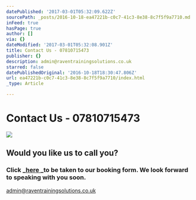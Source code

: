 ```yaml
---
datePublished: '2017-03-01T05:32:09.622Z'
sourcePath: _posts/2016-10-18-ea47221b-c0c7-41c3-8e38-8c7f5f9a7710.md
inFeed: true
hasPage: true
author: []
via: {}
dateModified: '2017-03-01T05:32:08.901Z'
title: Contact Us - 07810715473
publisher: {}
description: admin@raventrainingsolutions.co.uk
starred: false
datePublishedOriginal: '2016-10-18T18:30:47.806Z'
url: ea47221b-c0c7-41c3-8e38-8c7f5f9a7710/index.html
_type: Article

---
```

# Contact Us - 07810715473
![](https://the-grid-user-content.s3-us-west-2.amazonaws.com/df374f39-16cc-411d-a659-5a9e72d2e63e.jpg)

## Would you like us to call you?

### Click _[here ][0]_to be taken to our booking form. We look forward to speaking with you soon.

[admin@raventrainingsolutions.co.uk][1]

[0]: https://marketingjuice.agilecrm.com/pagebuilder/5725485073956864
[1]: http://admin@raventrainingsolutions.co.uk/